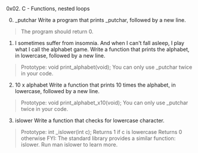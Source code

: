 0x02. C - Functions, nested loops

0. _putchar  Write a program that prints _putchar, followed by a new line.
>The program should return 0.

1. I sometimes suffer from insomnia. And when I can't fall asleep, I play what I call the alphabet game.
Write a function that prints the alphabet, in lowercase, followed by a new line.
>Prototype: void print_alphabet(void);
>You can only use _putchar twice in your code.

2. 10 x alphabet Write a function that prints 10 times the alphabet, in lowercase, followed by a new line.
>Prototype: void print_alphabet_x10(void);
>You can only use _putchar twice in your code.

3. islower Write a function that checks for lowercase character.
>Prototype: int _islower(int c);
>Returns 1 if c is lowercase
>Returns 0 otherwise
>FYI: The standard library provides a similar function: islower. Run man islower to learn more.
